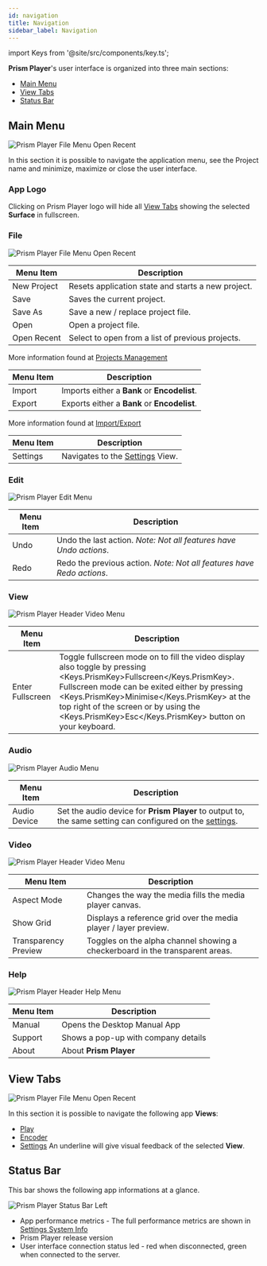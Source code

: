 ```yaml
---
id: navigation
title: Navigation
sidebar_label: Navigation
---
```


import Keys from '@site/src/components/key.ts';

**Prism Player**'s user interface is organized into three main sections:

- [Main Menu](#header-menu)
- [View Tabs](#view-tabs)
- [Status Bar](#status-bar)

## Main Menu
![Prism Player File Menu Open Recent](/prism-images/navigation/player-header-menu.png)

In this section it is possible to navigate the application menu, see the Project name and minimize, maximize or close the user interface.

### App Logo
Clicking on Prism Player logo will hide all [View Tabs](#view-tabs) showing the selected **Surface** in fullscreen.

### File

![Prism Player File Menu Open Recent](/prism-images/navigation/header-file-recent.png)

|  Menu Item  |   Description   |
|-------------|-----------------|
| New Project |  Resets application state and starts a new project. |
| Save   | Saves the current project. |
| Save As | Save a new / replace project file. |
| Open | Open a project file. |
| Open Recent | Select to open from a list of previous projects. |

More information found at [Projects Management](./projects-management.md) 

|  Menu Item  |   Description   |
|-------------|-----------------|
| Import |  Imports either a **Bank** or **Encodelist**. |
| Export   | Exports either a **Bank** or **Encodelist**. |

More information found at [Import/Export](./import-export.md)

|  Menu Item  |   Description   |
|-------------|-----------------|
| Settings |  Navigates to the [Settings](../settings/settings.md) View.|

### Edit

![Prism Player Edit Menu](/prism-images/navigation/header-edit.png)

|  Menu Item  |   Description   |
|-------------|-----------------|
|    Undo     |  Undo the last action. *Note: Not all features have Undo actions*. |
|    Redo   |  Redo the previous action. *Note: Not all features have Redo actions*. |

### View
![Prism Player Header Video Menu](/prism-images/navigation/player-header-view.png)

|  Menu Item  |   Description   |
|-------------|-----------------|
| Enter Fullscreen  | Toggle fullscreen mode on to fill the video display also toggle by pressing <Keys.PrismKey>Fullscreen</Keys.PrismKey>. Fullscreen mode can be exited either by pressing <Keys.PrismKey>Minimise</Keys.PrismKey> at the top right of the screen or by using the <Keys.PrismKey>Esc</Keys.PrismKey> button on your keyboard.|
### Audio

![Prism Player Audio Menu](/prism-images/navigation/header-audio.png)

|  Menu Item   |   Description   |
|--------------|-----------------|
| Audio Device | Set the audio device for **Prism Player** to output to, the same setting can configured on the [settings](../settings/settings-general.md#audio). |

### Video
![Prism Player Header Video Menu](/prism-images/navigation/player-header-video.png)

|  Menu Item  |   Description   |
|-------------|-----------------|
| Aspect Mode |  Changes the way the media fills the media player canvas. |
| Show Grid   | Displays a reference grid over the media player / layer preview. |
| Transparency Preview | Toggles on the alpha channel showing a checkerboard in the transparent areas. |
### Help

![Prism Player Header Help Menu](/prism-images/navigation/header-help.png)

| Menu Item | Description |
|-----------|-------------|
| Manual  | Opens the Desktop Manual App |
| Support | Shows a pop-up with company details |
| About   | About **Prism Player**

## View Tabs
![Prism Player File Menu Open Recent](/prism-images/navigation/view-tabs.png)

In this section it is possible to navigate the following app **Views**:
- [Play](../play/play.md)
- [Encoder](../encoder/encoder.md)
- [Settings](../settings/settings.md)
An underline will give visual feedback of the selected **View**.

## Status Bar

This bar shows the following app informations at a glance.

![Prism Player Status Bar Left](/prism-images/navigation/player-status-bar.png)

- App performance metrics - The full performance metrics are shown in [Settings System Info](../settings/settings-system-info.md)
- Prism Player release version
- User interface connection status led - red when disconnected, green when connected to the server.